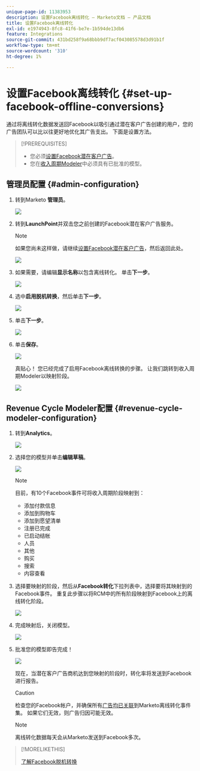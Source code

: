 ```yaml
---
unique-page-id: 11383953
description: 设置Facebook离线转化 — Marketo文档 — 产品文档
title: 设置Facebook离线转化
exl-id: e1974943-8fc8-41f6-be7e-1b594de13db6
feature: Integrations
source-git-commit: 431bd258f9a68bbb9df7acf043085578d3d91b1f
workflow-type: tm+mt
source-wordcount: '310'
ht-degree: 1%

---
```


# 设置Facebook离线转化 {#set-up-facebook-offline-conversions}

通过将离线转化数据发送回Facebook以吸引通过潜在客户广告创建的用户，您的广告团队可以比以往更好地优化其广告支出。 下面是设置方法。

>[!PREREQUISITES]
>
>* 您必须[设置Facebook潜在客户广告](/help/marketo/product-docs/demand-generation/facebook/set-up-facebook-lead-ads.md)。
>* 您在[收入周期Modeler](/help/marketo/product-docs/reporting/revenue-cycle-analytics/revenue-cycle-models/understanding-revenue-models.md)中必须具有已批准的模型。

## 管理员配置 {#admin-configuration}

1. 转到Marketo **管理员**。

   ![](assets/image2016-11-29-13-3a8-3a45.png)

1. 转到&#x200B;**LaunchPoint**&#x200B;并双击您之前创建的Facebook潜在客户广告服务。

   >[!NOTE]
   >
   >如果您尚未这样做，请继续[设置Facebook潜在客户广告](/help/marketo/product-docs/demand-generation/facebook/set-up-facebook-lead-ads.md)，然后返回此处。

   ![](assets/image2016-11-29-13-3a10-3a43.png)

1. 如果需要，请编辑&#x200B;**显示名称**&#x200B;以包含离线转化。 单击&#x200B;**下一步**。

   ![](assets/image2016-11-29-13-3a12-3a19.png)

1. 选中&#x200B;**启用脱机转换**，然后单击&#x200B;**下一步**。

   ![](assets/image2016-11-29-13-3a13-3a32.png)

1. 单击&#x200B;**下一步**。

   ![](assets/image2016-11-29-13-3a14-3a17.png)

1. 单击&#x200B;**保存**。

   ![](assets/image2016-11-29-13-3a14-3a52.png)

   真贴心！ 您已经完成了启用Facebook离线转换的步骤。 让我们跳转到收入周期Modeler以映射阶段。

   ![](assets/image2016-11-29-13-3a16-3a55.png)

## Revenue Cycle Modeler配置 {#revenue-cycle-modeler-configuration}

1. 转到&#x200B;**Analytics**。

   ![](assets/image2016-11-29-13-3a29-3a23.png)

1. 选择您的模型并单击&#x200B;**编辑草稿**。

   ![](assets/image2016-11-29-13-3a31-3a6.png)

   >[!NOTE]
   >
   >目前，有10个Facebook事件可将收入周期阶段映射到：
   >
   >* 添加付款信息
   >* 添加到购物车
   >* 添加到愿望清单
   >* 注册已完成
   >* 已启动结帐
   >* 人员
   >* 其他
   >* 购买
   >* 搜索
   >* 内容查看

1. 选择要映射的阶段，然后从&#x200B;**Facebook转化**&#x200B;下拉列表中，选择要将其映射到的Facebook事件。 重复此步骤以将RCM中的所有阶段映射到Facebook上的离线转化阶段。

   ![](assets/1-1.png)

1. 完成映射后，关闭模型。

   ![](assets/2.png)

1. 批准您的模型即告完成！

   ![](assets/image2016-11-29-15-3a6-3a30.png)

   现在，当潜在客户广告商机达到您映射的阶段时，转化率将发送到Facebook进行报告。

   >[!CAUTION]
   >
   >检查您的Facebook帐户，并确保所有[广告均已关联](https://www.facebook.com/business/url/?href=%2Fbusiness%2Fhelp%2Fwww%2F1776828022605281&amp;cmsid&amp;creative=link&amp;creative_detail=advertiser-help-center&amp;create_type&amp;destination_cms_id&amp;orig_http_referrer)到Marketo离线转化事件集。 如果它们无效，则广告归因可能无效。

   >[!NOTE]
   >
   >离线转化数据每天会从Marketo发送到Facebook多次。

>[!MORELIKETHIS]
>
>[了解Facebook脱机转换](/help/marketo/product-docs/demand-generation/facebook/understanding-facebook-offline-conversions.md)
